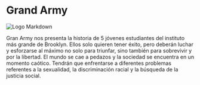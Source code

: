 # Grand Army

![Logo Markdown](https://cdn.discordapp.com/attachments/1011284720350412802/1025062266158202940/0947468.jpg)

Gran Army nos presenta la historia de 5 jóvenes estudiantes del instituto más grande de Brooklyn. Ellos solo quieren tener éxito, pero deberán luchar y esforzarse al máximo no solo para triunfar, sino también para sobrevivir y por la libertad. El mundo se cae a pedazos y la sociedad se encuentra en un momento caótico. Tendrán que enfrentarse a diferentes problemas referentes a la sexualidad, la discriminación racial y la búsqueda de la justicia social.
